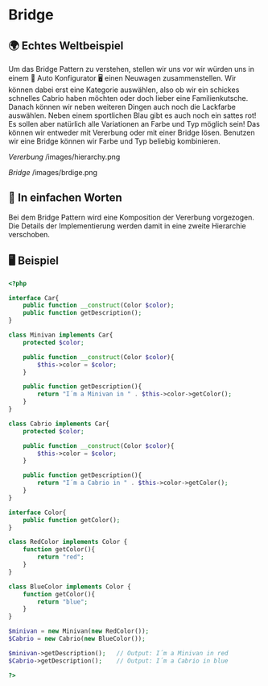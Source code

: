 # Bridge

## 🌍 Echtes Weltbeispiel
Um das Bridge Pattern zu verstehen, stellen wir uns vor wir würden uns in einem 🚗 Auto Konfigurator 🖥️ einen Neuwagen zusammenstellen. Wir können dabei erst eine Kategorie auswählen, also ob wir ein schickes schnelles Cabrio haben möchten oder doch lieber eine Familienkutsche. Danach können wir neben weiteren Dingen auch noch die Lackfarbe auswählen. Neben einem sportlichen Blau gibt es auch noch ein sattes rot! Es sollen aber natürlich alle Variationen an Farbe und Typ möglich sein! Das können wir entweder mit Vererbung oder mit einer Bridge lösen. Benutzen wir eine Bridge können wir Farbe und Typ beliebig kombinieren. 

*Vererbung*
/images/hierarchy.png

*Bridge*
/images/brdige.png


## 💬 In einfachen Worten
Bei dem Bridge Pattern wird eine Komposition der Vererbung vorgezogen. Die Details der Implementierung werden damit in eine zweite Hierarchie verschoben. 

## 🖥 Beispiel

```php 
<?php

interface Car{
    public function __construct(Color $color);
    public function getDescription();
}

class Minivan implements Car{
    protected $color;

    public function __construct(Color $color){
        $this->color = $color;
    }

    public function getDescription(){
        return "I´m a Minivan in " . $this->color->getColor();
    }    
}

class Cabrio implements Car{
    protected $color;

    public function __construct(Color $color){
        $this->color = $color;
    }

    public function getDescription(){
        return "I´m a Cabrio in " . $this->color->getColor();
    }
}

interface Color{
    public function getColor();
}

class RedColor implements Color {
	function getColor(){
		return "red";
	}
}

class BlueColor implements Color {
	function getColor(){
		return "blue";
	}
}

$minivan = new Minivan(new RedColor());
$Cabrio = new Cabrio(new BlueColor());

$minivan->getDescription();   // Output: I´m a Minivan in red
$Cabrio->getDescription();    // Output: I´m a Cabrio in blue

?>
```